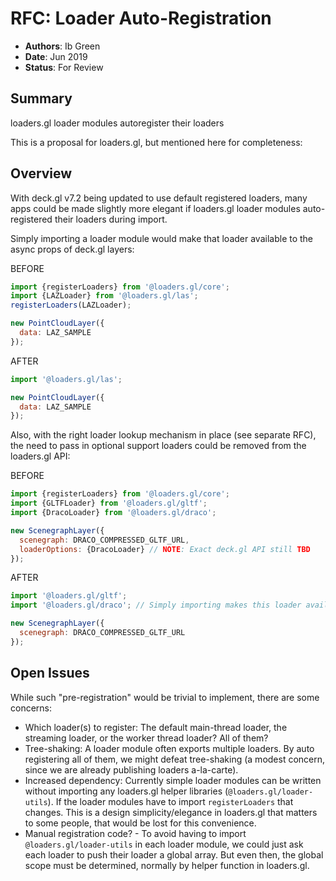 # RFC: Loader Auto-Registration

- **Authors**: Ib Green
- **Date**: Jun 2019
- **Status**: For Review

## Summary

loaders.gl loader modules autoregister their loaders

This is a proposal for loaders.gl, but mentioned here for completeness:

## Overview

With deck.gl v7.2 being updated to use default registered loaders, many apps could be made slightly more elegant if loaders.gl loader modules auto-registered their loaders during import.

Simply importing a loader module would make that loader available to the async props of deck.gl layers:

BEFORE

```js
import {registerLoaders} from '@loaders.gl/core';
import {LAZLoader} from '@loaders.gl/las';
registerLoaders(LAZLoader);

new PointCloudLayer({
  data: LAZ_SAMPLE
});
```

AFTER

```js
import '@loaders.gl/las';

new PointCloudLayer({
  data: LAZ_SAMPLE
});
```

Also, with the right loader lookup mechanism in place (see separate RFC), the need to pass in optional support loaders could be removed from the loaders.gl API:

BEFORE

```js
import {registerLoaders} from '@loaders.gl/core';
import {GLTFLoader} from '@loaders.gl/gltf';
import {DracoLoader} from '@loaders.gl/draco';

new ScenegraphLayer({
  scenegraph: DRACO_COMPRESSED_GLTF_URL,
  loaderOptions: {DracoLoader} // NOTE: Exact deck.gl API still TBD
});
```

AFTER

```js
import '@loaders.gl/gltf';
import '@loaders.gl/draco'; // Simply importing makes this loader available

new ScenegraphLayer({
  scenegraph: DRACO_COMPRESSED_GLTF_URL
});
```

## Open Issues

While such "pre-registration" would be trivial to implement, there are some concerns:

- Which loader(s) to register: The default main-thread loader, the streaming loader, or the worker thread loader? All of them?
- Tree-shaking: A loader module often exports multiple loaders. By auto registering all of them, we might defeat tree-shaking (a modest concern, since we are already publishing loaders a-la-carte).
- Increased dependency: Currently simple loader modules can be written without importing any loaders.gl helper libraries (`@loaders.gl/loader-utils`). If the loader modules have to import `registerLoaders` that changes. This is a design simplicity/elegance in loaders.gl that matters to some people, that would be lost for this convenience.
- Manual registration code? - To avoid having to import `@loaders.gl/loader-utils` in each loader module, we could just ask each loader to push their loader a global array. But even then, the global scope must be determined, normally by helper function in loaders.gl.

